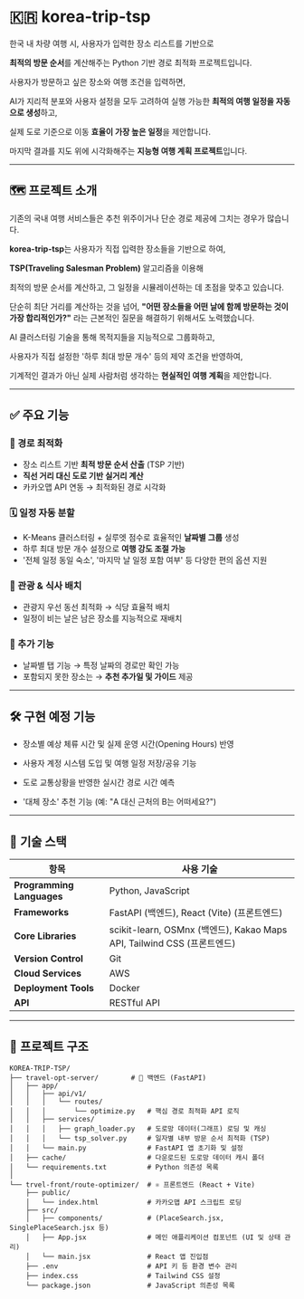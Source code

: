 # 🇰🇷 korea-trip-tsp

한국 내 차량 여행 시, 사용자가 입력한 장소 리스트를 기반으로  

**최적의 방문 순서**를 계산해주는 Python 기반 경로 최적화 프로젝트입니다.  

사용자가 방문하고 싶은 장소와 여행 조건을 입력하면, 

AI가 지리적 분포와 사용자 설정을 모두 고려하여 실행 가능한 **최적의 여행 일정을 자동으로 생성**하고,

실제 도로 기준으로 이동 **효율이 가장 높은 일정**을 제안합니다.

마지막 결과를 지도 위에 시각화해주는 **지능형 여행 계획 프로젝트**입니다.




---

## 🗺️ 프로젝트 소개

기존의 국내 여행 서비스들은 추천 위주이거나 단순 경로 제공에 그치는 경우가 많습니다.  

**korea-trip-tsp**는 사용자가 직접 입력한 장소들을 기반으로 하여,  

**TSP(Traveling Salesman Problem)** 알고리즘을 이용해  

최적의 방문 순서를 계산하고, 그 일정을 시뮬레이션하는 데 초점을 맞추고 있습니다.

단순히 최단 거리를 계산하는 것을 넘어, **"어떤 장소들을 어떤 날에 함께 방문하는 것이 가장 합리적인가?"** 라는 근본적인 질문을 해결하기 위해서도 노력했습니다.

AI 클러스터링 기술을 통해 목적지들을 지능적으로 그룹화하고, 

사용자가 직접 설정한 '하루 최대 방문 개수' 등의 제약 조건을 반영하여,

기계적인 결과가 아닌 실제 사람처럼 생각하는 **현실적인 여행 계획**을 제안합니다.

---

## ✅ 주요 기능
### 📍 경로 최적화
- 장소 리스트 기반 **최적 방문 순서 산출** (TSP 기반)
- **직선 거리 대신 도로 기반 실거리 계산**
- 카카오맵 API 연동 → 최적화된 경로 시각화
### 🗓️ 일정 자동 분할
- K-Means 클러스터링 + 실루엣 점수로 효율적인 **날짜별 그룹** 생성
- 하루 최대 방문 개수 설정으로 **여행 강도 조절 가능**
- '전체 일정 동일 숙소', '마지막 날 일정 포함 여부' 등 다양한 편의 옵션 지원
### 🍴 관광 & 식사 배치
- 관광지 우선 동선 최적화 → 식당 효율적 배치
- 일정이 비는 날은 남은 장소를 지능적으로 재배치
### 🔎 추가 기능
- 날짜별 탭 기능 → 특정 날짜의 경로만 확인 가능
- 포함되지 못한 장소는 → **추천 추가일 및 가이드** 제공


---

## 🛠️ 구현 예정 기능

- 장소별 예상 체류 시간 및 실제 운영 시간(Opening Hours) 반영

- 사용자 계정 시스템 도입 및 여행 일정 저장/공유 기능

- 도로 교통상황을 반영한 실시간 경로 시간 예측

- '대체 장소' 추천 기능 (예: "A 대신 근처의 B는 어떠세요?")

---

## 🧰 기술 스택

| 항목               | 사용 기술                              |
|--------------------|----------------------------------------|
| **Programming Languages** | Python, JavaScript               |
| **Frameworks**     | FastAPI (백엔드), React (Vite) (프론트엔드) |
| **Core Libraries**      | scikit-learn, OSMnx (백엔드), Kakao Maps API, Tailwind CSS (프론트엔드)|
| **Version Control**| Git                                    |
| **Cloud Services** | AWS                                    |
| **Deployment Tools**| Docker                                |
| **API**            | RESTful API                           |

---

## 📂 프로젝트 구조
```
KOREA-TRIP-TSP/
├── travel-opt-server/        # 🐍 백엔드 (FastAPI)
│   ├── app/
│   │   ├── api/v1/
│   │   │   └── routes/
│   │   │       └── optimize.py   # 핵심 경로 최적화 API 로직
│   │   ├── services/
│   │   │   ├── graph_loader.py   # 도로망 데이터(그래프) 로딩 및 캐싱
│   │   │   └── tsp_solver.py     # 일자별 내부 방문 순서 최적화 (TSP)
│   │   └── main.py               # FastAPI 앱 초기화 및 설정
│   ├── cache/                    # 다운로드된 도로망 데이터 캐시 폴더
│   └── requirements.txt          # Python 의존성 목록
│
└── trvel-front/route-optimizer/  # ⚛️ 프론트엔드 (React + Vite)
    ├── public/
    │   └── index.html            # 카카오맵 API 스크립트 로딩
    ├── src/
    │   ├── components/           # (PlaceSearch.jsx, SinglePlaceSearch.jsx 등)
    │   ├── App.jsx               # 메인 애플리케이션 컴포넌트 (UI 및 상태 관리)
    │   └── main.jsx              # React 앱 진입점
    ├── .env                      # API 키 등 환경 변수 관리
    ├── index.css                 # Tailwind CSS 설정
    └── package.json              # JavaScript 의존성 목록


```
